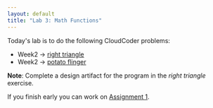 ```yaml
---
layout: default
title: "Lab 3: Math Functions"
---
```


Today's lab is to do the following CloudCoder problems:

* Week2 &rarr; [right triangle](https://cs.ycp.edu/cloudcoder/#exercise?c=36,2005)
* Week2 &rarr; [potato flinger](https://cs.ycp.edu/cloudcoder/#exercise?c=36,p=2006)

<b>Note</b>: Complete a design artifact for the program in the *right triangle* exercise.

If you finish early you can work on [Assignment 1](../assign/assign01.html).
